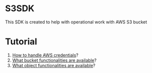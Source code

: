 # S3SDK

This SDK is created to help with operational work with AWS S3 bucket

# Tutorial

1. [How to handle AWS credentials](https://github.com/AtmosOne/S3SDK/blob/main/examples/credentials.ipynb)?
2. [What bucket functionalities are available](https://github.com/AtmosOne/S3SDK/blob/main/examples/buckets_functionality.ipynb)?
3. [What object functionalities are available](https://github.com/AtmosOne/S3SDK/blob/main/examples/buckets_functionality.ipynb)?
